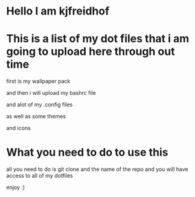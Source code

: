 
# Hello I am kjfreidhof

# This is a list of my dot files that i am going to upload here through out time 

first is my wallpaper pack 

and then i will upload my bashrc file 

and alot of my .config files 

as well as some themes

and icons  

# What you need to do to use this 

all you need to do is git clone and the name of the repo and you will have access to all of my dotfiles 

enjoy :)



